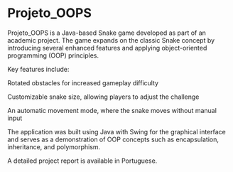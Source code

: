 # Projeto_OOPS
 Projeto_OOPS is a Java-based Snake game developed as part of an academic project. The game expands on the classic Snake concept by introducing several enhanced features and applying object-oriented programming (OOP) principles.

Key features include:

Rotated obstacles for increased gameplay difficulty

Customizable snake size, allowing players to adjust the challenge

An automatic movement mode, where the snake moves without manual input

The application was built using Java with Swing for the graphical interface and serves as a demonstration of OOP concepts such as encapsulation, inheritance, and polymorphism.

A detailed project report is available in Portuguese.
